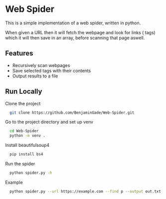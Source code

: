 
# Web Spider

This is a simple implementation of a web spider, written in python.

When given a URL then it will fetch the webpage and look for links (<a> tags) which it will then save in an array, before scanning that page aswell. 


## Features

- Recursively scan webpages
- Save selected tags with their contents
- Output results to a file
    
## Run Locally

Clone the project

```bash
  git clone https://github.com/BenjaminGade/Web-Spider.git
```

Go to the project directory and set up venv

```bash
  cd Web-Spider
  python -m venv .
```

Install beautifulsoup4

```bash
  pip install bs4
```

Run the spider

```bash
  python spider.py -h
```

Example

```bash
  python spider.py --url https://example.com --find p --output out.txt
```
